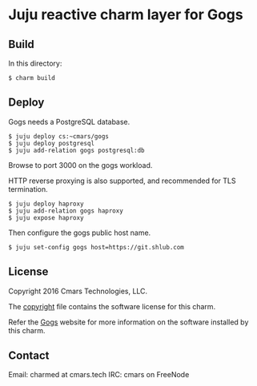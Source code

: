 # Juju reactive charm layer for Gogs

## Build

In this directory:

    $ charm build

## Deploy

Gogs needs a PostgreSQL database.

    $ juju deploy cs:~cmars/gogs
    $ juju deploy postgresql
    $ juju add-relation gogs postgresql:db

Browse to port 3000 on the gogs workload.

HTTP reverse proxying is also supported, and recommended for TLS termination.

    $ juju deploy haproxy
    $ juju add-relation gogs haproxy
    $ juju expose haproxy

Then configure the gogs public host name.

    $ juju set-config gogs host=https://git.shlub.com

## License

Copyright 2016 Cmars Technologies, LLC.

The [copyright](copyright) file contains the software license for this charm.

Refer the [Gogs](https://gogs.io/) website for more information on the software
installed by this charm.

## Contact

Email: charmed at cmars.tech
IRC: cmars on FreeNode
